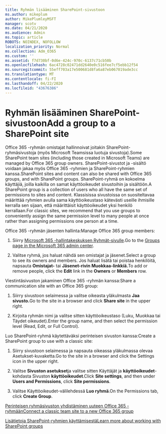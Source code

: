 ```yaml
---
title: Ryhmän lisääminen SharePoint-sivustoon
ms.author: mikeplum
author: MikePlumleyMSFT
manager: scotv
ms.date: 04/21/2020
ms.audience: Admin
ms.topic: article
ROBOTS: NOINDEX, NOFOLLOW
localization_priority: Normal
ms.collection: Adm_O365
ms.custom: ''
ms.assetid: f7d730bf-0d6e-424c-970c-6137c71cb50b
ms.openlocfilehash: 6ac4728c02471dd2640e0c516fee7cf5ebb12f54
ms.sourcegitcommit: 55eff703a17e500681d8fa6a87eb067019ade3cc
ms.translationtype: MT
ms.contentlocale: fi-FI
ms.lasthandoff: 04/22/2020
ms.locfileid: "43676386"
---
```

# <a name="add-a-group-to-a-sharepoint-site"></a><span data-ttu-id="b1e88-102">Ryhmän lisääminen SharePoint-sivustoon</span><span class="sxs-lookup"><span data-stu-id="b1e88-102">Add a group to a SharePoint site</span></span>

<span data-ttu-id="b1e88-103">Office 365 -ryhmän omistajat hallinnoivat joitakin SharePoint-ryhmäsivustoja (myös Microsoft Teamsissa luotuja sivustoja).</span><span class="sxs-lookup"><span data-stu-id="b1e88-103">Some SharePoint team sites (including those created in Microsoft Teams) are managed by Office 365 group owners.</span></span> <span data-ttu-id="b1e88-104">SharePoint-sivustot ja -sisältö voidaan jakaa myös Office 365 -ryhmien ja SharePoint-ryhmien kanssa.</span><span class="sxs-lookup"><span data-stu-id="b1e88-104">SharePoint sites and content can also be shared with Office 365 groups, and with SharePoint groups.</span></span> <span data-ttu-id="b1e88-105">SharePoint-ryhmä on kokoelma käyttäjiä, joilla kaikilla on samat käyttöoikeudet sivustoihin ja sisältöön.</span><span class="sxs-lookup"><span data-stu-id="b1e88-105">A SharePoint group is a collection of users who all have the same set of permissions to sites and content.</span></span> <span data-ttu-id="b1e88-106">Klassisissa sivustoissa on suositeltavaa määrittää ryhmien avulla sama käyttöoikeustaso kätevästi useille ihmisille kerralla sen sijaan, että määrittäisit käyttöoikeudet yksi henkilö kerrallaan.</span><span class="sxs-lookup"><span data-stu-id="b1e88-106">For classic sites, we recommend that you use groups to conveniently assign the same permission level to many people at once rather than assigning permissions one person at a time.</span></span>
  
<span data-ttu-id="b1e88-107">Office 365 -ryhmän jäsenten hallinta:</span><span class="sxs-lookup"><span data-stu-id="b1e88-107">Manage Office 365 group members:</span></span>
  
1. <span data-ttu-id="b1e88-108">Siirry [Microsoft 365 -hallintakeskuksen Ryhmät-sivulle](https://portal.office.com/adminportal/home#/groups).</span><span class="sxs-lookup"><span data-stu-id="b1e88-108">Go to the [Groups page in the Microsoft 365 admin center](https://portal.office.com/adminportal/home#/groups).</span></span>
    
2. <span data-ttu-id="b1e88-109">Valitse ryhmä, jos haluat nähdä sen omistajat ja jäsenet.</span><span class="sxs-lookup"><span data-stu-id="b1e88-109">Select a group to see its owners and members.</span></span> <span data-ttu-id="b1e88-110">Jos haluat lisätä tai poistaa henkilöitä, napsauta **Omistajat-** tai **Jäsenet-rivin** **Muokkaa-linkkiä.**</span><span class="sxs-lookup"><span data-stu-id="b1e88-110">To add or remove people, click the **Edit** link in the **Owners** or **Members** row.</span></span> 
    
<span data-ttu-id="b1e88-111">Viestintäsivuston jakaminen Office 365 -ryhmän kanssa:</span><span class="sxs-lookup"><span data-stu-id="b1e88-111">Share a communication site with an Office 365 group:</span></span>
  
1. <span data-ttu-id="b1e88-112">Siirry sivustoon selaimessa ja valitse oikeasta yläkulmasta **Jaa sivusto.**</span><span class="sxs-lookup"><span data-stu-id="b1e88-112">Go to the site in a browser and click **Share site** in the upper right.</span></span> 
    
2. <span data-ttu-id="b1e88-113">Kirjoita ryhmän nimi ja valitse sitten käyttöoikeustaso (Luku, Muokkaa tai Täydet oikeudet).</span><span class="sxs-lookup"><span data-stu-id="b1e88-113">Enter the group name, and then select the permission level (Read, Edit, or Full Control).</span></span>
    
<span data-ttu-id="b1e88-114">Luo SharePoint-ryhmä käytettäväksi perinteisen sivuston kanssa:</span><span class="sxs-lookup"><span data-stu-id="b1e88-114">Create a SharePoint group to use with a classic site:</span></span>
  
1. <span data-ttu-id="b1e88-115">Siirry sivustoon selaimessa ja napsauta oikeassa yläkulmassa olevaa Asetukset-kuvaketta.</span><span class="sxs-lookup"><span data-stu-id="b1e88-115">Go to the site in a browser and click the Settings icon in the upper right.</span></span>
    
2. <span data-ttu-id="b1e88-116">Valitse **Sivuston asetukset**ja valitse sitten Käyttäjät ja **käyttöoikeudet**-kohdasta Sivuston **käyttöoikeudet**.</span><span class="sxs-lookup"><span data-stu-id="b1e88-116">Click **Site settings**, and then under **Users and Permissions**, click **Site permissions**.</span></span>
    
3. <span data-ttu-id="b1e88-117">Valitse Käyttöoikeudet-välilehdessä **Luo ryhmä**.</span><span class="sxs-lookup"><span data-stu-id="b1e88-117">On the Permissions tab, click **Create Group**.</span></span>
    
[<span data-ttu-id="b1e88-118">Perinteisen ryhmäsivuston yhdistäminen uuteen Office 365 -ryhmään</span><span class="sxs-lookup"><span data-stu-id="b1e88-118">Connect a classic team site to a new Office 365 group</span></span>](https://go.microsoft.com/fwlink/?linkid=2008654)
  
[<span data-ttu-id="b1e88-119">Lisätietoja SharePoint-ryhmien käyttämisestä</span><span class="sxs-lookup"><span data-stu-id="b1e88-119">Learn more about working with SharePoint groups</span></span>](https://go.microsoft.com/fwlink/?linkid=874658)
  

